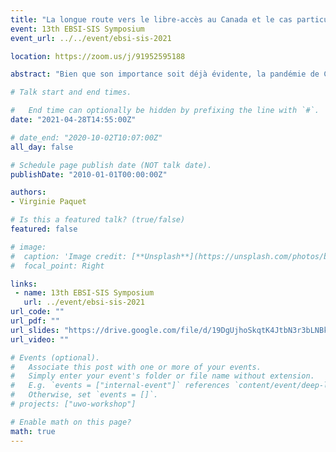 ```yaml
---
title: "La longue route vers le libre-accès au Canada et le cas particulier du Québec"
event: 13th EBSI-SIS Symposium
event_url: ../../event/ebsi-sis-2021

location: https://zoom.us/j/91952595188

abstract: "Bien que son importance soit déjà évidente, la pandémie de COVID-19 a remis de l’avant l’urgence d’accélérer la publication en libre-accès de la littérature scientifique. Cette analyse bibliométrique présente, pour la période 2015-2019, la proportion d’articles en libre accès des chercheurs au Canada en fonction de la langue de publication (anglais ou français) et de leur institution d’attache, et mesure la proportion d’articles en libre accès financés par les principaux organismes subventionnaires canadiens. L’utilisation d’une nouvelle source de données (Dimensions.ai) permet d’actualiser et de compléter le portrait de la publication en libre-accès au Canada. Les données montrent une situation qui n’a pas beaucoup changé depuis des analyses publiées en 2018. Nous remarquons des différences disciplinaires et institutionnelles et aussi une différence de culture apparemment reliée à la langue de publication. Le facteur linguistique et notamment l’importance d’Érudit dans le contexte québécois semblent faire une différence importante et positionnent le Québec comme la province meneuse en ce qui a trait à la publication en libre-accès. Toutefois, une conclusion demeure : dans l’ensemble, malgré quelques différences culturelles, la recherche financée demeure inaccessible au Canada (généralement moins de 50% des publications en libre-accès et même une tendance à la baisse pour les travaux financés par les trois principaux organismes subventionnaires canadiens). Cette étude remet donc de l’avant le manque d’intérêt des chercheurs pour le libre-accès, mais aussi le manque d’incitatifs à respecter les politiques existantes."

# Talk start and end times.

#   End time can optionally be hidden by prefixing the line with `#`.
date: "2021-04-28T14:55:00Z"

# date_end: "2020-10-02T10:07:00Z"
all_day: false

# Schedule page publish date (NOT talk date).
publishDate: "2010-01-01T00:00:00Z"

authors:
- Virginie Paquet

# Is this a featured talk? (true/false)
featured: false

# image:
#  caption: 'Image credit: [**Unsplash**](https://unsplash.com/photos/bzdhc5b3Bxs)'
#  focal_point: Right

links:
 - name: 13th EBSI-SIS Symposium
   url: ../event/ebsi-sis-2021
url_code: ""
url_pdf: ""
url_slides: "https://drive.google.com/file/d/19DgUjhoSkqtK4JtbN3r3bLNBkwam-9BF/view?usp=sharing"
url_video: ""

# Events (optional).
#   Associate this post with one or more of your events.
#   Simply enter your event's folder or file name without extension.
#   E.g. `events = ["internal-event"]` references `content/event/deep-learning/index.md`.
#   Otherwise, set `events = []`.
# projects: ["uwo-workshop"]

# Enable math on this page?
math: true
---
```

